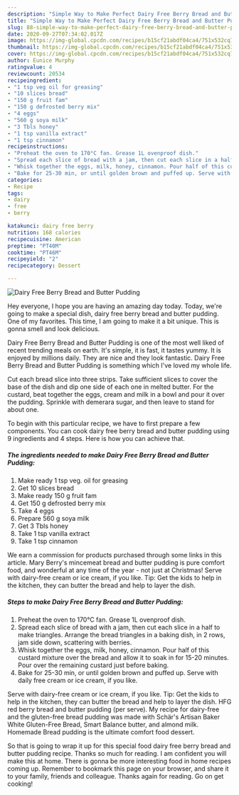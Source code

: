 ```yaml
---
description: "Simple Way to Make Perfect Dairy Free Berry Bread and Butter Pudding"
title: "Simple Way to Make Perfect Dairy Free Berry Bread and Butter Pudding"
slug: 88-simple-way-to-make-perfect-dairy-free-berry-bread-and-butter-pudding
date: 2020-09-27T07:34:02.017Z
image: https://img-global.cpcdn.com/recipes/b15cf21abdf04ca4/751x532cq70/dairy-free-berry-bread-and-butter-pudding-recipe-main-photo.jpg
thumbnail: https://img-global.cpcdn.com/recipes/b15cf21abdf04ca4/751x532cq70/dairy-free-berry-bread-and-butter-pudding-recipe-main-photo.jpg
cover: https://img-global.cpcdn.com/recipes/b15cf21abdf04ca4/751x532cq70/dairy-free-berry-bread-and-butter-pudding-recipe-main-photo.jpg
author: Eunice Murphy
ratingvalue: 4
reviewcount: 20534
recipeingredient:
- "1 tsp veg oil for greasing"
- "10 slices bread"
- "150 g fruit fam"
- "150 g defrosted berry mix"
- "4 eggs"
- "560 g soya milk"
- "3 Tbls honey"
- "1 tsp vanilla extract"
- "1 tsp cinnamon"
recipeinstructions:
- "Preheat the oven to 170°C fan. Grease 1L ovenproof dish."
- "Spread each slice of bread with a jam, then cut each slice in a half to make triangles. Arrange the bread triangles in a baking dish, in 2 rows, jam side down, scattering with berries."
- "Whisk together the eggs, milk, honey, cinnamon. Pour half of this custard mixture over the bread and allow it to soak in for 15-20 minutes. Pour over the remaining custard just before baking."
- "Bake for 25-30 min, or until golden brown and puffed up. Serve with daily free cream or ice cream, if you like."
categories:
- Recipe
tags:
- dairy
- free
- berry

katakunci: dairy free berry 
nutrition: 168 calories
recipecuisine: American
preptime: "PT40M"
cooktime: "PT46M"
recipeyield: "2"
recipecategory: Dessert

---
```



![Dairy Free Berry Bread and Butter Pudding](https://img-global.cpcdn.com/recipes/b15cf21abdf04ca4/751x532cq70/dairy-free-berry-bread-and-butter-pudding-recipe-main-photo.jpg)

Hey everyone, I hope you are having an amazing day today. Today, we're going to make a special dish, dairy free berry bread and butter pudding. One of my favorites. This time, I am going to make it a bit unique. This is gonna smell and look delicious.

Dairy Free Berry Bread and Butter Pudding is one of the most well liked of recent trending meals on earth. It's simple, it is fast, it tastes yummy. It is enjoyed by millions daily. They are nice and they look fantastic. Dairy Free Berry Bread and Butter Pudding is something which I've loved my whole life.

Cut each bread slice into three strips. Take sufficient slices to cover the base of the dish and dip one side of each one in melted butter. For the custard, beat together the eggs, cream and milk in a bowl and pour it over the pudding. Sprinkle with demerara sugar, and then leave to stand for about one.


To begin with this particular recipe, we have to first prepare a few components. You can cook dairy free berry bread and butter pudding using 9 ingredients and 4 steps. Here is how you can achieve that.

<!--inarticleads1-->

##### The ingredients needed to make Dairy Free Berry Bread and Butter Pudding:

1. Make ready 1 tsp veg. oil for greasing
1. Get 10 slices bread
1. Make ready 150 g fruit fam
1. Get 150 g defrosted berry mix
1. Take 4 eggs
1. Prepare 560 g soya milk
1. Get 3 Tbls honey
1. Take 1 tsp vanilla extract
1. Take 1 tsp cinnamon


We earn a commission for products purchased through some links in this article. Mary Berry&#39;s mincemeat bread and butter pudding is pure comfort food, and wonderful at any time of the year - not just at Christmas! Serve with dairy-free cream or ice cream, if you like. Tip: Get the kids to help in the kitchen, they can butter the bread and help to layer the dish. 

<!--inarticleads2-->

##### Steps to make Dairy Free Berry Bread and Butter Pudding:

1. Preheat the oven to 170°C fan. Grease 1L ovenproof dish.
1. Spread each slice of bread with a jam, then cut each slice in a half to make triangles. Arrange the bread triangles in a baking dish, in 2 rows, jam side down, scattering with berries.
1. Whisk together the eggs, milk, honey, cinnamon. Pour half of this custard mixture over the bread and allow it to soak in for 15-20 minutes. Pour over the remaining custard just before baking.
1. Bake for 25-30 min, or until golden brown and puffed up. Serve with daily free cream or ice cream, if you like.


Serve with dairy-free cream or ice cream, if you like. Tip: Get the kids to help in the kitchen, they can butter the bread and help to layer the dish. HFG red berry bread and butter pudding (per serve). My recipe for dairy-free and the gluten-free bread pudding was made with Schär&#39;s Artisan Baker White Gluten-Free Bread, Smart Balance butter, and almond milk. Homemade Bread pudding is the ultimate comfort food dessert. 

So that is going to wrap it up for this special food dairy free berry bread and butter pudding recipe. Thanks so much for reading. I am confident you will make this at home. There is gonna be more interesting food in home recipes coming up. Remember to bookmark this page on your browser, and share it to your family, friends and colleague. Thanks again for reading. Go on get cooking!
